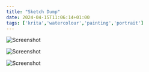 ```yaml
---
title: "Sketch Dump"
date: 2024-04-15T11:06:14+01:00
tags: ['krita','watercolour','painting','portrait']
---
```


![Screenshot](/2024-04-15-sketch-dump-wip/2024-04-11-screenshot.png) 

![Screenshot](/2024-04-15-sketch-dump-wip/2024-03-18-woman-with-key.png) 

![Screenshot](/2024-04-15-sketch-dump-wip/2024-03-09-screenshot.png) 



